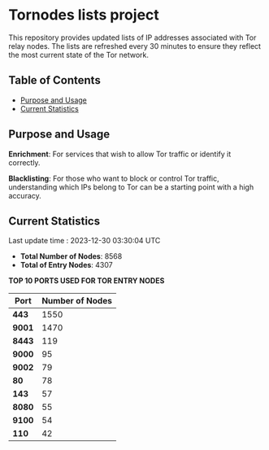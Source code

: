 # Tornodes lists project

This repository provides updated lists of IP addresses associated with Tor relay nodes. The lists are refreshed every 30 minutes to ensure they reflect the most current state of the Tor network.

## Table of Contents

- [Purpose and Usage](#purpose-and-usage)
- [Current Statistics](#current-statistics)


## Purpose and Usage

**Enrichment**: For services that wish to allow Tor traffic or identify it correctly.

**Blacklisting**: For those who want to block or control Tor traffic, understanding which IPs belong to Tor can be a starting point with a high accuracy.

## Current Statistics

Last update time : 2023-12-30 03:30:04 UTC

- **Total Number of Nodes**: 8568
- **Total of Entry Nodes**: 4307

**TOP 10 PORTS USED FOR TOR ENTRY NODES**

| **Port** | **Number of Nodes** |
|------|-----------------|
| **443**   | 1550  |
| **9001**   | 1470  |
| **8443**   | 119  |
| **9000**   | 95  |
| **9002**   | 79  |
| **80**   | 78  |
| **143**   | 57  |
| **8080**   | 55  |
| **9100**   | 54  |
| **110**   | 42  |

